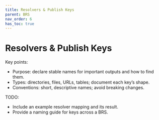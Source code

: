 ```yaml
---
title: Resolvers & Publish Keys
parent: BRS
nav_order: 6
has_toc: true
---
```


# Resolvers & Publish Keys

Key points:
- Purpose: declare stable names for important outputs and how to find them.
- Types: directories, files, URLs, tables; document each key’s shape.
- Conventions: short, descriptive names; avoid breaking changes.

TODO:
- Include an example resolver mapping and its result.
- Provide a naming guide for keys across a BRS.

